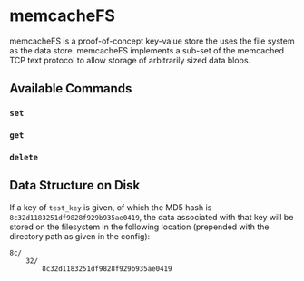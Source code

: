 # memcacheFS

memcacheFS is a proof-of-concept key-value store the uses the file system as the data store.  memcacheFS implements a sub-set of the memcached TCP text protocol to allow storage of arbitrarily sized data blobs.

## Available Commands

### `set`

### `get`

### `delete`

## Data Structure on Disk

If a key of `test_key` is given, of which the MD5 hash is `8c32d1183251df9828f929b935ae0419`, the data associated with that key will be stored on the filesystem in the following location (prepended with the directory path as given in the config):

	8c/
		32/
			8c32d1183251df9828f929b935ae0419

